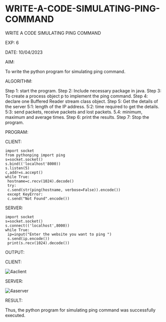 # WRITE-A-CODE-SIMULATING-PING-COMMAND

WRITE A CODE SIMULATING PING COMMAND

EXP: 6

DATE:  10/04/2023

AIM:

To write the python program for simulating ping command.

ALGORITHM:

Step 1: start the program.
Step 2: Include necessary package in java.
Step 3: To create a process object p to implement the ping command.
Step 4: declare one Buffered Reader stream class object.
Step 5: Get the details of the server
5:1: length of the IP address.
5:2: time required to get the details.
5:3: send packets, receive packets and lost packets.
5.4: minimum, maximum and average times.
Step 6: print the results.
Step 7: Stop the program.


PROGRAM:


CLIENT:
```
import socket
from pythonping import ping
s=socket.socket()
s.bind(('localhost'8000))
s.listen(5)
c,addr=s.accept()
while True:
 hostname=c.recv(1024).decode()
 try:
 c.send(str(ping(hostname, verbose=False)).encode())
 except KeyError:
 c.send("Not Found".encode())
 ```
SERVER:
```
import socket
s=socket.socket()
s.connect(('localhost',8000))
while True:
 ip=input("Enter the website you want to ping ")
 s.send(ip.encode())
 print(s.recv(1024).decode())
```
OUTPUT:

CLIENT:

![4aclient](https://github.com/MaheshMuthuL/WRITE-A-CODE-SIMULATING-PING-COMMAND/assets/135570619/6eec5a53-1f58-4348-ac03-f9c03ff22c82)




SERVER:

![4aserver](https://github.com/MaheshMuthuL/WRITE-A-CODE-SIMULATING-PING-COMMAND/assets/135570619/476475bc-ec7a-4c15-936f-0c26cb4c9a80)





RESULT:

Thus, the python program for simulating ping command was successfully executed.
